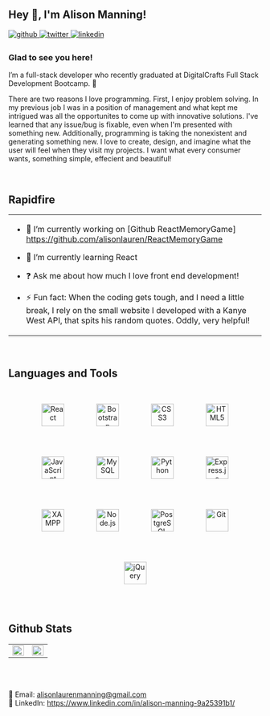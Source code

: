 ## Hey 👋, I'm Alison Manning!  
  

<a href="https://github.com/alisonlauren" target="_blank">
<img src=https://img.shields.io/badge/github-%2324292e.svg?&style=for-the-badge&logo=github&logoColor=white alt=github style="margin-bottom: 5px;" />
</a>
<a href="https://twitter.com/alisonlaurenma1" target="_blank">
<img src=https://img.shields.io/badge/twitter-%2300acee.svg?&style=for-the-badge&logo=twitter&logoColor=white alt=twitter style="margin-bottom: 5px;" />
</a>
<a href="https://linkedin.com/in/alison-manning-9a25391b1" target="_blank">
<img src=https://img.shields.io/badge/linkedin-%231E77B5.svg?&style=for-the-badge&logo=linkedin&logoColor=white alt=linkedin style="margin-bottom: 5px;" />
</a>  
  



### Glad to see you here!  
I’m a full-stack developer who recently graduated at DigitalCrafts Full Stack Development Bootcamp. 📝 

There are two reasons I love programming. First, I enjoy problem solving. In my previous job I was in a position of management and what kept me intrigued was all the opportunites to come up with innovative solutions. I've learned that any issue/bug is fixable, even when I'm presented with something new. Additionally, programming is taking the nonexistent and generating something new. I love to create, design, and imagine what the user will feel when they visit my projects. I want what every consumer wants, something simple, effecient and beautiful! 


<br/>  


## Rapidfire  
<table><tr><td valign="top" width="50%">

- 🔭 I’m currently working on [Github ReactMemoryGame]
https://github.com/alisonlauren/ReactMemoryGame  
  

- 🌱 I’m currently learning React  
  

- ❓ Ask me about how much I love front end development!  
  

- ⚡ Fun fact: When the coding gets tough, and I need a little break, I rely on the small website I developed with a Kanye West API, that spits his random quotes. Oddly, very helpful!  

</table>  

<br/>  


## Languages and Tools  
<div align="center">  
<img style="margin: 30px" src="https://profilinator.rishav.dev/skills-assets/react-original-wordmark.svg" alt="React" height="45" />  
<img style="margin: 30px" src="https://profilinator.rishav.dev/skills-assets/bootstrap-plain.svg" alt="Bootstrap" height="45" />  
<img style="margin: 30px" src="https://profilinator.rishav.dev/skills-assets/css3-original-wordmark.svg" alt="CSS3" height="45" />  
<img style="margin: 30px" src="https://profilinator.rishav.dev/skills-assets/html5-original-wordmark.svg" alt="HTML5" height="45" />  
<img style="margin: 30px" src="https://profilinator.rishav.dev/skills-assets/javascript-original.svg" alt="JavaScript" height="45" />  
<img style="margin: 30px" src="https://profilinator.rishav.dev/skills-assets/mysql-original-wordmark.svg" alt="MySQL" height="45" />  
<img style="margin: 30px" src="https://profilinator.rishav.dev/skills-assets/python-original.svg" alt="Python" height="45" />  
<img style="margin: 30px" src="https://profilinator.rishav.dev/skills-assets/express-original-wordmark.svg" alt="Express.js" height="45" />  
<img style="margin: 30px" src="https://profilinator.rishav.dev/skills-assets/xampp.png" alt="XAMPP" height="45" />  
<img style="margin: 30px" src="https://profilinator.rishav.dev/skills-assets/nodejs-original-wordmark.svg" alt="Node.js" height="45" />  
<img style="margin: 30px" src="https://profilinator.rishav.dev/skills-assets/postgresql-original-wordmark.svg" alt="PostgreSQL" height="45" />  
<img style="margin: 30px" src="https://profilinator.rishav.dev/skills-assets/git-scm-icon.svg" alt="Git" height="45" />  
<img style="margin: 30px" src="https://profilinator.rishav.dev/skills-assets/jquery.png" alt="jQuery" height="45" />  
</div>  
  

<br/>  


## Github Stats  
<table><tr><td valign="top" width="50%">

<img src="https://github-readme-stats.vercel.app/api?username=alisonlauren&show_icons=true&count_private=true&hide_border=true" align="left" style="width: 100%" />

</td><td valign="top" width="50%">

<img src="https://github-readme-stats.vercel.app/api/top-langs/?username=alisonlauren&hide_border=true&layout=compact" align="left" style="width: 100%" />

</td></tr></table>  

<br/>  

  

<br/>  


📩 Email: alisonlaurenmanning@gmail.com
<br />
💼 LinkedIn: https://www.linkedin.com/in/alison-manning-9a25391b1/


<br />



